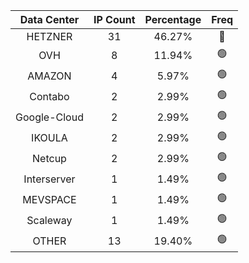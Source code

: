 | Data Center | IP Count | Percentage | Freq |
|:------------:|:--------:|:-----------:|:-----:|
| HETZNER | 31 | 46.27% | 🔴 |
| OVH | 8 | 11.94% | 🟢 |
| AMAZON | 4 | 5.97% | 🟢 |
| Contabo | 2 | 2.99% | 🟢 |
| Google-Cloud | 2 | 2.99% | 🟢 |
| IKOULA | 2 | 2.99% | 🟢 |
| Netcup | 2 | 2.99% | 🟢 |
| Interserver | 1 | 1.49% | 🟢 |
| MEVSPACE | 1 | 1.49% | 🟢 |
| Scaleway | 1 | 1.49% | 🟢 |
| OTHER | 13 | 19.40% | 🟢 |